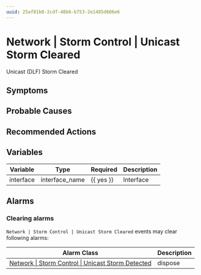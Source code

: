 ```yaml
---
uuid: 25af81b8-2cdf-48b6-b753-2e1485d606e6
---
```

# Network | Storm Control | Unicast Storm Cleared

Unicast (DLF) Storm Cleared

## Symptoms

## Probable Causes

## Recommended Actions

## Variables

| Variable  | Type           | Required  | Description |
| --------- | -------------- | --------- | ----------- |
| interface | interface_name | {{ yes }} | Interface   |

## Alarms

### Clearing alarms

`Network | Storm Control | Unicast Storm Cleared` events may clear following alarms:

| Alarm Class                                                                                                                            | Description |
| -------------------------------------------------------------------------------------------------------------------------------------- | ----------- |
| [Network \| Storm Control \| Unicast Storm Detected](../../../alarm-classes-reference/network/storm-control/unicast-storm-detected.md) | dispose     |
